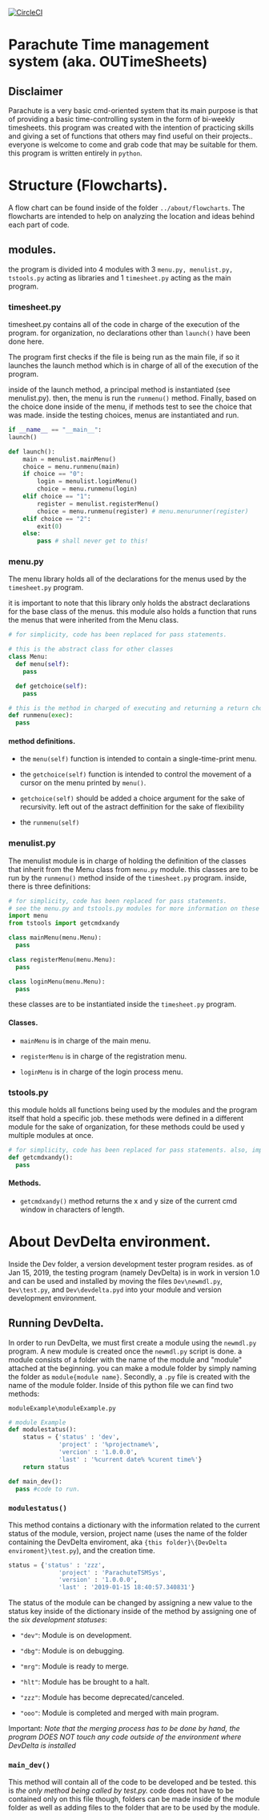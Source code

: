[![CircleCI](https://circleci.com/gh/aguilarjose11/ParachuteTimeSheetTimeMngmntSystem/tree/develop.svg?style=svg)](https://circleci.com/gh/aguilarjose11/ParachuteTimeSheetTimeMngmntSystem/tree/develop)

Parachute Time management system (aka. OUTimeSheets)
====================================================

Disclaimer
---------

Parachute is a very basic cmd-oriented system that its main purpose is that of providing a basic time-controlling system in the form of bi-weekly timesheets. this program was created with the intention of practicing skills and giving a set of functions that others may find useful on their projects.. everyone is welcome to come and grab code that may be suitable for them. this program is written entirely in `python`.

Structure (Flowcharts).
======================

A flow chart can be found inside of the folder `../about/flowcharts`.
The flowcharts are intended to help on analyzing the location and ideas behind each part of code.

modules.
--------

the program is divided into 4 modules with 3 `menu.py, menulist.py, tstools.py` acting as libraries and 1 `timesheet.py` acting as the main program.

### timesheet.py

timesheet.py contains all of the code in charge of the execution of the program. for organization, no declarations other than `launch()` have been done here.

The program first checks if the file is being run as the main file, if so it launches the launch method which is in charge of all of the execution of the program.

inside of the launch method, a principal method is instantiated (see menulist.py). then, the menu is run the `runmenu()` method. Finally, based on the choice done inside of the menu, if methods test to see the choice that was made. inside the testing choices, menus are instantiated and run.


```python
if __name__ == "__main__":
launch()

def launch():
    main = menulist.mainMenu()
    choice = menu.runmenu(main)
    if choice == "0":
        login = menulist.loginMenu()
        choice = menu.runmenu(login)
    elif choice == "1":
        register = menulist.registerMenu()
        choice = menu.runmenu(register) # menu.menurunner(register)
    elif choice == "2":
        exit(0)
    else:
        pass # shall never get to this!
```

### menu.py

The menu library holds all of the declarations for the menus used by the `timesheet.py` program.

it is important to note that this library only holds the abstract declarations for the base class of the menus. this module also holds a function that runs the menus that were inherited from the Menu class.

```python
# for simplicity, code has been replaced for pass statements.

# this is the abstract class for other classes
class Menu:
  def menu(self):
    pass

  def getchoice(self):
    pass

# this is the method in charged of executing and returning a return choice from the Menu-based menus
def runmenu(exec):
  pass
```
#### method definitions.
* the `menu(self)` function is intended to contain a single-time-print menu.

* the `getchoice(self)` function is intended to control the movement of a cursor on the menu printed by `menu()`.

* `getchoice(self)` should be added a choice argument for the sake of recursivity. left out of the astract deffinition for the sake of flexibility

* the `runmenu(self)`

### menulist.py

The menulist module is in charge of holding the definition of the classes that inherit from the Menu class from `menu.py` module. this classes are to be run by the `runmenu()` method inside of the `timesheet.py` program. inside, there is three definitions:

```python
# for simplicity, code has been replaced for pass statements.
# see the menu.py and tstools.py modules for more information on these imports.
import menu
from tstools import getcmdxandy

class mainMenu(menu.Menu):
  pass

class registerMenu(menu.Menu):
  pass

class loginMenu(menu.Menu):
  pass
```

these classes are to be instantiated inside the `timesheet.py` program.
#### Classes.

* `mainMenu` is in charge of the main menu.

* `registerMenu` is in charge of the registration menu.

* `loginMenu` is in charge of the login process menu.

### tstools.py

this module holds all functions being used by the modules and the program itself that hold a specific job. these methods were defined in a different module for the sake of organization, for these methods could be used y multiple modules at once.

```python
# for simplicity, code has been replaced for pass statements. also, imports have been left out.
def getcmdxandy():
  pass
```

#### Methods.

* `getcmdxandy()` method returns the x and y size of the current cmd window in characters of length.

About DevDelta environment.
==========================

Inside the Dev folder, a version development tester program resides. as of Jan 15, 2019, the testing program (namely DevDelta) is in work in version 1.0 and can be used and installed by moving the files `Dev\newmdl.py`, `Dev\test.py`, and `Dev\devdelta.pyd` into your module and version development environment.

Running DevDelta.
-----------------

In order to run DevDelta, we must first create a module using the `newmdl.py` program. A new module is created once the `newmdl.py` script is done. a module consists of a folder with the name of the module and "module" attached at the beginning. you can make a module folder by simply naming the folder as `module{module name}`. Secondly, a `.py` file is created with the name of the module folder. Inside of this python file we can find two methods:

`moduleExample\moduleExample.py`

```python
# module Example
def modulestatus():
    status = {'status' : 'dev',
              'project' : '%projectname%',
              'vercion' : '1.0.0.0',
              'last' : '%current date% %curent time%'}
    return status

def main_dev():
  pass #code to run.
```

### `modulestatus()`

This method contains a dictionary with the information related to the current status of the module, version, project name (uses the name of the folder containing the DevDelta enviroment, aka `{this folder}\{DevDelta enviroment}\test.py`), and the creation time.

```python
status = {'status' : 'zzz',
              'project' : 'ParachuteTSMSys',
              'version' : '1.0.0.0',
              'last' : '2019-01-15 18:40:57.340831'}
```

The status of the module can be changed by assigning a new value to the status key inside of the dictionary inside of the method by assigning one of the _six development statuses_:

* `"dev"`: Module is on development.

* `"dbg"`: Module is on debugging.

* `"mrg"`: Module is ready to merge.

* `"hlt"`: Module has be brought to a halt.

* `"zzz"`: Module has become deprecated/canceled.

* `"ooo"`: Module is completed and merged with main program.

Important: _Note that the merging process has to be done by hand, the program DOES NOT touch any code outside of the environment where DevDelta is installed_

### `main_dev()`

This method will contain all of the code to be developed and be tested. this is _the only method being called by test.py._ code does not have to be contained only on this file though, folders can be made inside of the module folder as well as adding files to the folder that are to be used by the module.

